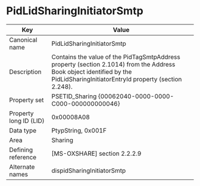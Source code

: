 # PidLidSharingInitiatorSmtp

| Key | Value |
|---|---|
| Canonical name | PidLidSharingInitiatorSmtp |
| Description | Contains the value of the PidTagSmtpAddress property (section 2.1014) from the Address Book object identified by the PidLidSharingInitiatorEntryId property (section 2.248). |
| Property set | PSETID_Sharing {00062040-0000-0000-C000-000000000046} |
| Property long ID (LID) | 0x00008A08 |
| Data type | PtypString, 0x001F |
| Area | Sharing |
| Defining reference | [MS-OXSHARE] section 2.2.2.9 |
| Alternate names | dispidSharingInitiatorSmtp |
